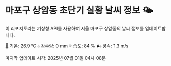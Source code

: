 
# 마포구 상암동 초단기 실황 날씨 정보 🌤️

이 리포지토리는 기상청 API를 사용하여 서울 마포구 상암동의 날씨 정보를 업데이트합니다. 

🌡️ 기온: 26.9 ℃
💧 강수량: 0 mm
💦 습도: 84 %
🌬️ 풍속: 1.3 m/s

마지막 업데이트 시각: 2025년 07월 01일 04시 08분    
